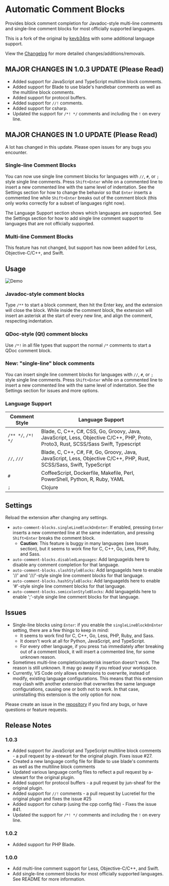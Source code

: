 # Automatic Comment Blocks

Provides block comment completion for Javadoc-style multi-line comments and single-line comment blocks for most officially supported languages.

This is a fork of the original by [kevb34ns](https://github.com/kevb34ns/auto-comment-blocks) with some additional language support.

View the [Changelog](/CHANGELOG.md) for more detailed changes/additions/removals.

## MAJOR CHANGES IN 1.0.3 UPDATE (Please Read)

- Added support for JavaScript and TypeScript multiline block comments.
- Added support for Blade to use blade's handlebar comments as well as the multiline block comments.
- Added support for protocol buffers.
- Added support for `//!` comments.
- Added support for csharp.
- Updated the support for `/*! */` comments and including the `!` on every line.

## MAJOR CHANGES IN 1.0 UPDATE (Please Read)

A lot has changed in this update. Please open issues for any bugs you encounter.

### Single-line Comment Blocks
You can now use single line comment blocks for languages with `//`, `#`, or `;` style single line comments. Press `Shift+Enter` while on a commented line to insert a new commented line with the same level of indentation. See the Settings section for how to change the behavior so that `Enter` inserts a commented line while `Shift+Enter` breaks out of the comment block (this only works correctly for a subset of languages right now).

The Language Support section shows which languages are supported. See the Settings section for how to add single line comment support to languages that are not officially supported.

### Multi-line Comment Blocks
This feature has not changed, but support has now been added for Less, Objective-C/C++, and Swift.

## Usage
![Demo](https://raw.githubusercontent.com/kevinkyang/auto-comment-blocks/master/img/demo.gif)

### Javadoc-style comment blocks
Type `/**` to start a block comment, then hit the Enter key, and the extension will close the block. While inside the comment block, the extension will insert an asterisk at the start of every new line, and align the comment, respecting indentation.

### QDoc-style (Qt) comment blocks
Use `/*!` in all file types that support the normal `/*` comments to start a QDoc comment block.

### New: "single-line" block comments
You can insert single line comment blocks for languages with `//`, `#`, or `;` style single line comments. Press `Shift+Enter` while on a commented line to insert a new commented line with the same level of indentation. See the Settings section for issues and more options.

### Language Support

| Comment Style | Language Support |
| ------- | ------- |
| `/** */`, `/*! */` | Blade, C, C++, C#, CSS, Go, Groovy, Java, JavaScript, Less, Objective C/C++, PHP, Proto, Proto3, Rust, SCSS/Sass Swift, Typescript |
| `//`, `///` | Blade, C, C++, C#, F#, Go, Groovy, Java, JavaScript, Less, Objective C/C++, PHP, Rust, SCSS/Sass, Swift, TypeScript |
| `#` | CoffeeScript, Dockerfile, Makefile, Perl, PowerShell, Python, R, Ruby, YAML |
| `;` | Clojure |

## Settings

Reload the extension after changing any settings.

* `auto-comment-blocks.singleLineBlockOnEnter`: If enabled, pressing `Enter` inserts a new commented line at the same indentation, and pressing `Shift+Enter` breaks the comment block.
  + **Caution**: This feature is buggy in many languages (see Issues section), but it seems to work fine for C, C++, Go, Less, PHP, Ruby, and Sass.
* `auto-comment-blocks.disabledLanguages`: Add languageIds here to disable any comment completion for that language.
* `auto-comment-blocks.slashStyleBlocks`: Add languageIds here to enable '//' and '///'-style single line comment blocks for that language.
* `auto-comment-blocks.hashStyleBlocks`: Add languageIds here to enable '#'-style single line comment blocks for that language.
* `auto-comment-blocks.semicolonStyleBlocks`: Add languageIds here to enable ';'-style single line comment blocks for that language.

## Issues

* Single-line blocks using `Enter`: if you enable the `singleLineBlockOnEnter` setting, there are a few things to keep in mind:
  + It seems to work find for C, C++, Go, Less, PHP, Ruby, and Sass.
  + It doesn't work at all for Python, JavaScript, and TypeScript.
  + For every other language, if you press `Tab` immediately after breaking out of a comment block, it will insert a commented line, for some unknown reason.
* Sometimes multi-line completion/aseterisk insertion doesn't work. The reason is still unknown. It may go away if you reload your workspace.
* Currently, VS Code only allows extensions to overwrite, instead of modify, existing language configurations. This means that this extension may clash with another extension that overwrites the same language configurations, causing one or both not to work. In that case, uninstalling this extension is the only option for now.

Please create an issue in the [repository](https://github.com/kevinkyang/auto-comment-blocks/issues) if you find any bugs, or have questions or feature requests.

## Release Notes

### 1.0.3
- Added support for JavaScript and TypeScript multiline block comments - a pull request by a-stewart for the original plugin. Fixes issue #27.
- Created a new language config file for Blade to use blade's comments as well as the multiline block comments
- Updated various language config files to reflect a pull request by a-stewart for the original plugin.
- Added support for protocol buffers - a pull request by jun-sheaf for the original plugin.
- Added support for `//!` comments - a pull request by Lucretiel for the original plugin and fixes the issue #25
- Added support for csharp (using the cpp config file) - Fixes the issue #41.
- Updated the support for `/*! */` comments and including the `!` on every line.

### 1.0.2
- Added support for PHP Blade.

### 1.0.0
- Add multi-line comment support for Less, Objective-C/C++, and Swift.
- Add single-line comment blocks for most officially supported languages. See README for more information.
